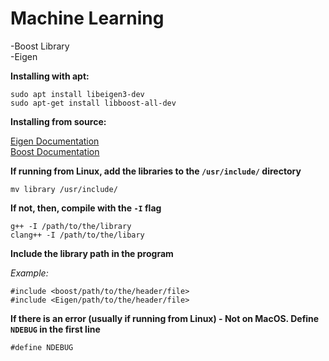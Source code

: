 # Machine Learning  

-Boost Library  
-Eigen  

**Installing with apt:**    

```
sudo apt install libeigen3-dev
sudo apt-get install libboost-all-dev
```  

**Installing from source:**     

[Eigen Documentation](http://eigen.tuxfamily.org/index.php?title=Main_Page)  
[Boost Documentation](https://www.boost.org/)  

**If running from Linux, **add** the libraries to the `/usr/include/` directory**   

```
mv library /usr/include/
```  

**If not, then, compile with the `-I` flag**    

```
g++ -I /path/to/the/library
clang++ -I /path/to/the/libary
```  
**Include the library path in the program**    

*Example:*  
```
#include <boost/path/to/the/header/file>
#include <Eigen/path/to/the/header/file> 
```

**If there is an error (usually if running from Linux) - Not on MacOS. Define `NDEBUG` in the first line**    
```
#define NDEBUG  
```  
